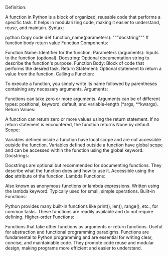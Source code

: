 Definition:

A function in Python is a block of organized, reusable code that performs a specific task.
It helps in modularizing code, making it easier to understand, reuse, and maintain.
Syntax:

python
Copy code
def function_name(parameters):
    """docstring"""
    # function body
    return value
Function Components:

Function Name: Identifier for the function.
Parameters (arguments): Inputs to the function (optional).
Docstring: Optional documentation string to describe the function's purpose.
Function Body: Block of code that performs the desired task.
Return Statement: Optional statement to return a value from the function.
Calling a Function:

To execute a function, you simply write its name followed by parentheses containing any necessary arguments.
Arguments:

Functions can take zero or more arguments.
Arguments can be of different types: positional, keyword, default, and variable-length (*args, **kwargs).
Return Values:

A function can return zero or more values using the return statement.
If no return statement is encountered, the function returns None by default.
Scope:

Variables defined inside a function have local scope and are not accessible outside the function.
Variables defined outside a function have global scope and can be accessed within the function using the global keyword.
Docstrings:

Docstrings are optional but recommended for documenting functions.
They describe what the function does and how to use it.
Accessible using the __doc__ attribute of the function.
Lambda Functions:

Also known as anonymous functions or lambda expressions.
Written using the lambda keyword.
Typically used for small, simple operations.
Built-in Functions:

Python provides many built-in functions like print(), len(), range(), etc., for common tasks.
These functions are readily available and do not require defining.
Higher-order Functions:

Functions that take other functions as arguments or return functions.
Useful for abstraction and functional programming paradigms.
Functions are fundamental to Python programming and are essential for writing clear, concise, and maintainable code. They promote code reuse and modular design, making programs more efficient and easier to understand.

